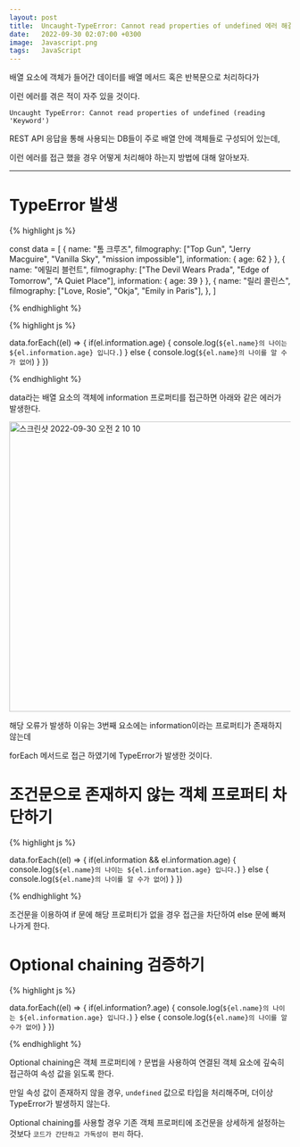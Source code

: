 ```yaml
---
layout: post
title:  Uncaught-TypeError: Cannot read properties of undefined 에러 해결
date:   2022-09-30 02:07:00 +0300
image:  Javascript.png
tags:   JavaScript
---
```


배열 요소에 객체가 들어간 데이터를 배열 메서드 혹은 반복문으로 처리하다가 

이런 에러를 겪은 적이 자주 있을 것이다.

```
Uncaught TypeError: Cannot read properties of undefined (reading 'Keyword')

```

REST API 응답을 통해 사용되는 DB들이 주로 배열 안에 객체들로 구성되어 있는데, 

이런 에러를 접근 했을 경우 어떻게 처리해야 하는지 방법에 대해 알아보자.

---


# TypeError 발생


{% highlight js %}

const data = [
    {
        name: "톰 크루즈",
        filmography: ["Top Gun", "Jerry Macguire", "Vanilla Sky", "mission impossible"],
        information: {
            age: 62
        }
    }, 
    {
        name: "에밀리 블런트",
        filmography: ["The Devil Wears Prada", "Edge of Tomorrow", "A Quiet Place"],
        information: {
            age: 39
        }
    },
    {
        name: "릴리 콜린스",
        filmography: ["Love, Rosie", "Okja", "Emily in Paris"],
    },
]

{% endhighlight %}


{% highlight js %}

data.forEach((el) => {
    if(el.information.age) {
        console.log(`${el.name}의 나이는 ${el.information.age} 입니다.`)
    } else {
        console.log(`${el.name}의 나이를 알 수가 없어`)
    }
})

{% endhighlight %}

data라는 배열 요소의 객체에 information 프로퍼티를 접근하면 아래와 같은 에러가 발생한다.

<img width="520" alt="스크린샷 2022-09-30 오전 2 10 10" src="https://user-images.githubusercontent.com/78064720/193095728-74a39d9a-4f01-46c0-96ae-22ab5a4bc48c.png">

해당 오류가 발생하 이유는 3번째 요소에는 information이라는 프로퍼티가 존재하지 않는데

forEach 메서드로 접근 하였기에 TypeError가 발생한 것이다.

# 조건문으로 존재하지 않는 객체 프로퍼티 차단하기

{% highlight js %}

data.forEach((el) => {
    if(el.information && el.information.age) {
        console.log(`${el.name}의 나이는 ${el.information.age} 입니다.`)
    } else {
        console.log(`${el.name}의 나이를 알 수가 없어`)
    }
})

{% endhighlight %}

조건문을 이용하여 if 문에 해당 프로퍼티가 없을 경우 접근을 차단하여 else 문에 빠져 나가게 한다.

# Optional chaining 검증하기

{% highlight js %}

data.forEach((el) => {
    if(el.information?.age) {
        console.log(`${el.name}의 나이는 ${el.information.age} 입니다.`)
    } else {
        console.log(`${el.name}의 나이를 알 수가 없어`)
    }
})

{% endhighlight %}

Optional chaining은 객체 프로퍼티에 ```?``` 문법을 사용하여 연결된 객체 요소에 깊숙히 접근하여 속성 값을 읽도록 한다. 

만일 속성 값이 존재하지 않을 경우, ```undefined``` 값으로 타입을 처리해주며, 더이상 TypeError가 발생하지 않는다.

Optional chaining를 사용할 경우 기존 객체 프로퍼티에 조건문을 상세하게 설정하는 것보다 ```코드가 간단하고 가독성이 편리``` 하다.


